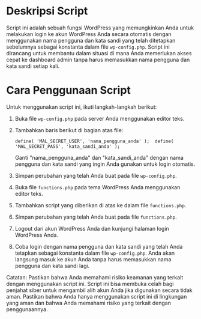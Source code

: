 Deskripsi Script
================

Script ini adalah sebuah fungsi WordPress yang memungkinkan Anda untuk melakukan login ke akun WordPress Anda secara otomatis dengan menggunakan nama pengguna dan kata sandi yang telah ditetapkan sebelumnya sebagai konstanta dalam file `wp-config.php`. Script ini dirancang untuk membantu dalam situasi di mana Anda memerlukan akses cepat ke dashboard admin tanpa harus memasukkan nama pengguna dan kata sandi setiap kali.

Cara Penggunaan Script
======================

Untuk menggunakan script ini, ikuti langkah-langkah berikut:

1.  Buka file `wp-config.php` pada server Anda menggunakan editor teks.
2.  Tambahkan baris berikut di bagian atas file:

    `define( 'MAL_SECRET_USER', 'nama_pengguna_anda' ); 
     define( 'MAL_SECRET_PASS', 'kata_sandi_anda' );`
    
    
    Ganti "nama\_pengguna\_anda" dan "kata\_sandi\_anda" dengan nama pengguna dan kata sandi yang ingin Anda gunakan untuk login otomatis.
3.  Simpan perubahan yang telah Anda buat pada file `wp-config.php`.
4.  Buka file `functions.php` pada tema WordPress Anda menggunakan editor teks.
5.  Tambahkan script yang diberikan di atas ke dalam file `functions.php`.
6.  Simpan perubahan yang telah Anda buat pada file `functions.php`.
7.  Logout dari akun WordPress Anda dan kunjungi halaman login WordPress Anda.
8.  Coba login dengan nama pengguna dan kata sandi yang telah Anda tetapkan sebagai konstanta dalam file `wp-config.php`. Anda akan langsung masuk ke akun Anda tanpa harus memasukkan nama pengguna dan kata sandi lagi.

Catatan: Pastikan bahwa Anda memahami risiko keamanan yang terkait dengan menggunakan script ini. Script ini bisa membuka celah bagi penjahat siber untuk mengambil alih akun Anda jika digunakan secara tidak aman. Pastikan bahwa Anda hanya menggunakan script ini di lingkungan yang aman dan bahwa Anda memahami risiko yang terkait dengan penggunaannya.
